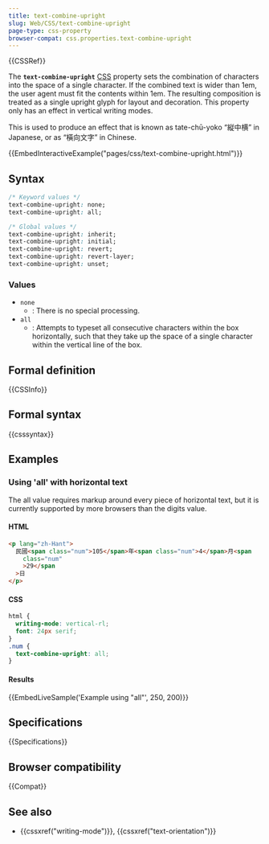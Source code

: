 ```yaml
---
title: text-combine-upright
slug: Web/CSS/text-combine-upright
page-type: css-property
browser-compat: css.properties.text-combine-upright
---
```


{{CSSRef}}

The **`text-combine-upright`** [CSS](/en-US/docs/Web/CSS) property sets the combination of characters into the space of a single character. If the combined text is wider than 1em, the user agent must fit the contents within 1em. The resulting composition is treated as a single upright glyph for layout and decoration. This property only has an effect in vertical writing modes.

This is used to produce an effect that is known as tate-chū-yoko <q lang="ja">縦中横</q> in Japanese, or as <q lang="zh-Hant">橫向文字</q> in Chinese.

{{EmbedInteractiveExample("pages/css/text-combine-upright.html")}}

## Syntax

```css
/* Keyword values */
text-combine-upright: none;
text-combine-upright: all;

/* Global values */
text-combine-upright: inherit;
text-combine-upright: initial;
text-combine-upright: revert;
text-combine-upright: revert-layer;
text-combine-upright: unset;
```

### Values

- `none`
  - : There is no special processing.
- `all`
  - : Attempts to typeset all consecutive characters within the box horizontally, such that they take up the space of a single character within the vertical line of the box.

## Formal definition

{{CSSInfo}}

## Formal syntax

{{csssyntax}}

## Examples

### Using 'all' with horizontal text

The all value requires markup around every piece of horizontal text, but it is currently supported by more browsers than the digits value.

#### HTML

```html
<p lang="zh-Hant">
  民國<span class="num">105</span>年<span class="num">4</span>月<span
    class="num"
    >29</span
  >日
</p>
```

#### CSS

```css
html {
  writing-mode: vertical-rl;
  font: 24px serif;
}
.num {
  text-combine-upright: all;
}
```

#### Results

{{EmbedLiveSample('Example using "all"', 250, 200)}}

## Specifications

{{Specifications}}

## Browser compatibility

{{Compat}}

## See also

- {{cssxref("writing-mode")}}, {{cssxref("text-orientation")}}
